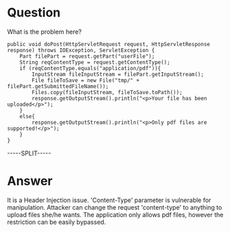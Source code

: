 # Question
 
What is the problem here?
 
```
public void doPost(HttpServletRequest request, HttpServletResponse response) throws IOException, ServletException {
	Part filePart = request.getPart("userFile");	
	String reqContentType = request.getContentType(); 	
	if (reqContentType.equals("application/pdf")){
	    InputStream fileInputStream = filePart.getInputStream();
	    File fileToSave = new File("tmp/" + filePart.getSubmittedFileName());
		Files.copy(fileInputStream, fileToSave.toPath());
		response.getOutputStream().println("<p>Your file has been uploaded</p>");
	}
	else{
		response.getOutputStream().println("<p>Only pdf files are supported!</p>");
	}
}
```
 
-----SPLIT-----
 
# Answer

It is a Header Injection issue. 'Content-Type' parameter is vulnerable for manipulation. Attacker can change the request 'content-type' to anything to upload files she/he wants. The application only allows pdf files, however the restriction can be easily bypassed.